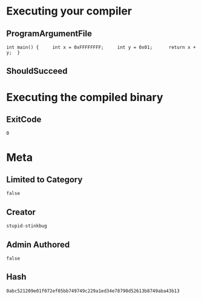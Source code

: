 # Executing your compiler

## ProgramArgumentFile

```
int main() {     int x = 0xFFFFFFFF;     int y = 0x01;      return x + y;  }
```

## ShouldSucceed

# Executing the compiled binary

## ExitCode

```
0
```

# Meta

## Limited to Category

```
false
```

## Creator

```
stupid-stinkbug
```

## Admin Authored

```
false
```

## Hash

```
0abc521209e01f072ef05bb749749c229a1ed34e78790d52613b8749aba43b13
```
